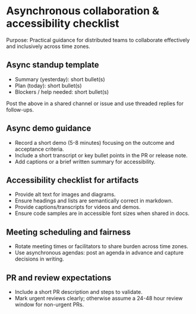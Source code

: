 # Asynchronous collaboration & accessibility checklist

Purpose: Practical guidance for distributed teams to collaborate effectively and inclusively across time zones.

## Async standup template

- Summary (yesterday): short bullet(s)
- Plan (today): short bullet(s)
- Blockers / help needed: short bullet(s)

Post the above in a shared channel or issue and use threaded replies for follow-ups.

## Async demo guidance

- Record a short demo (5-8 minutes) focusing on the outcome and acceptance criteria.
- Include a short transcript or key bullet points in the PR or release note.
- Add captions or a brief written summary for accessibility.

## Accessibility checklist for artifacts

- Provide alt text for images and diagrams.
- Ensure headings and lists are semantically correct in markdown.
- Provide captions/transcripts for videos and demos.
- Ensure code samples are in accessible font sizes when shared in docs.

## Meeting scheduling and fairness

- Rotate meeting times or facilitators to share burden across time zones.
- Use asynchronous agendas: post an agenda in advance and capture decisions in writing.

## PR and review expectations
- Include a short PR description and steps to validate.
- Mark urgent reviews clearly; otherwise assume a 24-48 hour review window for non-urgent PRs.

